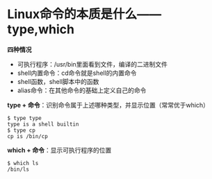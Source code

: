 # Linux命令的本质是什么——type,which

**四种情况**

* 可执行程序：/usr/bin里面看到文件，编译的二进制文件
* shell内置命令：cd命令就是shell的内置命令
* shell函数，shell脚本中的函数
* alias命令：在其他命令的基础上定义自己的命令

**type + 命令**：识别命令属于上述哪种类型，并显示位置（常常优于which）

```text
$ type type
type is a shell builtin
$ type cp
cp is /bin/cp
```

**which + 命令**：显示可执行程序的位置

```text
$ which ls
/bin/ls
```

